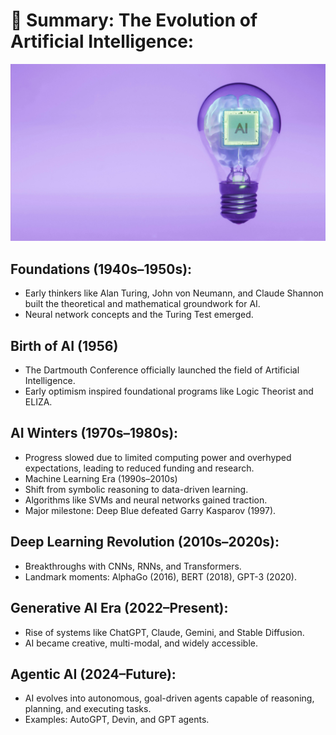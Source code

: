 # 🧠 Summary: The Evolution of Artificial Intelligence:
<img src="a1.jpg" alt="ai" width="600"/>

## Foundations (1940s–1950s):
- Early thinkers like Alan Turing, John von Neumann, and Claude Shannon built the theoretical and mathematical groundwork for AI.
- Neural network concepts and the Turing Test emerged.

## Birth of AI (1956)
- The Dartmouth Conference officially launched the field of Artificial Intelligence.
- Early optimism inspired foundational programs like Logic Theorist and ELIZA.

## AI Winters (1970s–1980s):
- Progress slowed due to limited computing power and overhyped expectations, leading to reduced funding and research.
- Machine Learning Era (1990s–2010s)
- Shift from symbolic reasoning to data-driven learning.
- Algorithms like SVMs and neural networks gained traction.
- Major milestone: Deep Blue defeated Garry Kasparov (1997).

## Deep Learning Revolution (2010s–2020s):
- Breakthroughs with CNNs, RNNs, and Transformers.
- Landmark moments: AlphaGo (2016), BERT (2018), GPT-3 (2020).

## Generative AI Era (2022–Present):
- Rise of systems like ChatGPT, Claude, Gemini, and Stable Diffusion.
- AI became creative, multi-modal, and widely accessible.

## Agentic AI (2024–Future):
- AI evolves into autonomous, goal-driven agents capable of reasoning, planning, and executing tasks.
- Examples: AutoGPT, Devin, and GPT agents.
